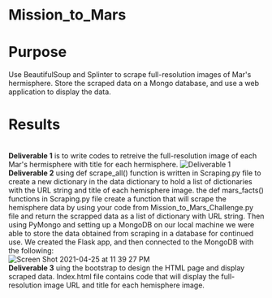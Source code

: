# Mission_to_Mars
# Purpose 
Use BeautifulSoup and Splinter to scrape full-resolution images of Mar's hermisphere.  Store the scraped data on a Mongo database, and use a web application to display the data. 
# Results
<br/>**Deliverable 1** is to write codes to retreive the full-resolution image of each Mar's hermisphere with title for each hermisphere.
![Deliverable 1](https://user-images.githubusercontent.com/77771292/116021541-65a90880-a616-11eb-8d35-30160513aae2.png)
<br/> **Deliverable 2** using def scrape_all() function is written in Scraping.py file to create a new dictionary in the data dictionary to hold a list of dictionaries with the URL string and title of each hemisphere image. the def mars_facts() functions in Scraping.py file create a function that will scrape the hemisphere data by using your code from Mission_to_Mars_Challenge.py file and return the scrapped data as a list of dictionary with URL string. Then using PyMongo and setting up a MongoDB on our local machine we were able to store the data obtained from scraping in a database for continued use. We created the Flask app, and then connected to the MongoDB with the following: 
<br/>![Screen Shot 2021-04-25 at 11 39 27 PM](https://user-images.githubusercontent.com/77771292/116025878-7f028280-a61f-11eb-85e2-9ec10f27a6fa.png)
<br/> **Deliverable 3** uing the bootstrap to design the HTML page and display scraped data. Index.html file contains code that will display the full-resolution image URL and title for each hemisphere image.
